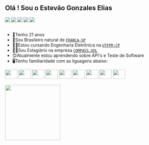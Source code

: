 ## Olá ! Sou o Estevão Gonzales Elias
<div>
   <a href="https://github.com/estevaogonzales" target="_blank"><img src="https://img.shields.io/badge/GitHub-100000?style=for-the-badge&logo=github&logoColor=white" target="_blank"></a>
   <a href="https://gitlab.com/estevaogonzales" target="_blank"><img src="https://img.shields.io/badge/GitLab-330F63?style=for-the-badge&logo=gitlab&logoColor=white" target="_blank"></a>
   <a href="mailto:estevaogonzaleselias@gmail.com?subject=Bom dia, gostaria de falar com você" target="_blank"><img src="https://img.shields.io/badge/Gmail-D14836?style=for-the-badge&logo=gmail&logoColor=white" target="_blank"></a>
   <a href="" target="_blank"><img src="https://img.shields.io/badge/Instagram-E4405F?style=for-the-badge&logo=instagram&logoColor=white" target="_blank"></a>
   <a href="www.linkedin.com/in/estevão-gonzales-elias-7115b2281" target="_blank"><img src="https://img.shields.io/badge/LinkedIn-0077B5?style=for-the-badge&logo=linkedin&logoColor=white" target="_blank"></a>
</div>

##

- 🙋Tenho 21 anos
- 🐣Sou Brasileiro natural de <a href="https://www.franca.sp.gov.br/turismo/administracao-municipal/administracao-direta/desenvolvimento-adm/conheca">`FRANCA-SP`<a>
- 🧑‍🎓Estou cursando Engenharia Eletrônica na <a href="https://www.utfpr.edu.br/campus/cornelioprocopio/sobre">`UTFPR-CP`<a>
- 🧑‍💼Sou Estagiário na empresa <a href="https://compass.uol/pt/home/">`COMPASS.UOL`<a>
- 😊Atualmente estou aprendendo sobre API's e Teste de Software
- 🖥️Tenho familiaridade com as liguagens abaixo:
<div style="display: inline_block">
   <img aligh="center" height="30" width="40" src="https://cdn.jsdelivr.net/gh/devicons/devicon@latest/icons/c/c-original.svg" />
   <img aligh="center" height="30" width="40" src="https://cdn.jsdelivr.net/gh/devicons/devicon@latest/icons/html5/html5-original-wordmark.svg" />
   <img aligh="center" height="30" width="40" src="https://cdn.jsdelivr.net/gh/devicons/devicon@latest/icons/css3/css3-original.svg" />
   <img aligh="center" height="30" width="40" src="https://cdn.jsdelivr.net/gh/devicons/devicon@latest/icons/javascript/javascript-original.svg" />
   <img aligh="center" height="30" width="40" src="https://cdn.jsdelivr.net/gh/devicons/devicon@latest/icons/arduino/arduino-original.svg" />
   <img aligh="center" height="30" width="40" src="https://cdn.jsdelivr.net/gh/devicons/devicon@latest/icons/docker/docker-original-wordmark.svg" />
   <img aligh="center" height="30" width="40" src="https://cdn.jsdelivr.net/gh/devicons/devicon@latest/icons/git/git-original.svg" />
   <img aligh="center" height="30" width="40" src="https://cdn.jsdelivr.net/gh/devicons/devicon@latest/icons/gitlab/gitlab-original.svg" />  
   <img aligh="center" height="30" width="40" src="https://cdn.jsdelivr.net/gh/devicons/devicon@latest/icons/azuresqldatabase/azuresqldatabase-original.svg" />  
</div>
<br>
<div>
   <a href="https://beacons.ai/estevaogonzales">
   <img height="180em" src="https://github-readme-stats.vercel.app/api?username=estevaogonzales&show_icons=true&theme=transparent&include_all_commits=true&count_private=true"/>
</div>
